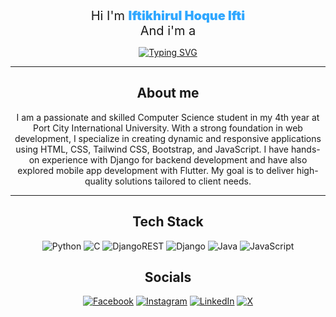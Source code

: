 <div id="header" align="center">
  <span style="font-size:20px">Hi I'm <span style="color:#2FA7FFFF;font-weight:900">Iftikhirul Hoque Ifti</span><br>And i'm a</span>
  
  [![Typing SVG](https://readme-typing-svg.demolab.com?font=Kdam+Thmor+Pro&size=22&pause=1000&color=11BCF7&center=true&vCenter=true&random=false&width=435&lines=Competetive+Programmer;Web+Designer)](https://git.io/typing-svg)
  
</div>

<div align="center">

---
## About me
I am a passionate and skilled Computer Science student in my 4th year at Port City International University. With a strong foundation in web development, I specialize in creating dynamic and responsive applications using HTML, CSS, Tailwind CSS, Bootstrap, and JavaScript. I have hands-on experience with Django for backend development and have also explored mobile app development with Flutter. My goal is to deliver high-quality solutions tailored to client needs.

---
## Tech Stack
![Python](https://img.shields.io/badge/python-3670A0?style=for-the-badge&logo=python&logoColor=ffdd54) ![C](https://img.shields.io/badge/c-%2300599C.svg?style=for-the-badge&logo=c&logoColor=white) ![DjangoREST](https://img.shields.io/badge/DJANGO-REST-ff1709?style=for-the-badge&logo=django&logoColor=white&color=ff1709&labelColor=gray) ![Django](https://img.shields.io/badge/django-%23092E20.svg?style=for-the-badge&logo=django&logoColor=white)  ![Java](https://img.shields.io/badge/java-%23ED8B00.svg?style=for-the-badge&logo=openjdk&logoColor=white) ![JavaScript](https://img.shields.io/badge/javascript-%23323330.svg?style=for-the-badge&logo=javascript&logoColor=%23F7DF1E)

##  Socials
[![Facebook](https://img.shields.io/badge/Facebook-%231877F2.svg?logo=Facebook&logoColor=white)](https://facebook.com/ifti.k.hoq) [![Instagram](https://img.shields.io/badge/Instagram-%23E4405F.svg?logo=Instagram&logoColor=white)](https://instagram.com/iftikhoq) [![LinkedIn](https://img.shields.io/badge/LinkedIn-%230077B5.svg?logo=linkedin&logoColor=white)](https://linkedin.com/in/iftikhoq) [![X](https://img.shields.io/badge/X-black.svg?logo=X&logoColor=white)](https://x.com/iftikhoq) 
</div>
